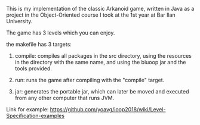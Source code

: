 This is my implementation of the classic Arkanoid game, written in Java as a project in
the Object-Oriented course I took at the 1st year at Bar Ilan University. 

The game has 3 levels which you can enjoy.

the makefile has 3 targets:

1. compile: compiles all packages in the src directory, using the resources in the directory with
the same name, and using the biuoop jar and the tools provided.

2. run: runs the game after compiling with the "compile" target.

3. jar: generates the portable jar, which can later be moved and executed from any
other computer that runs JVM.

Link for example: https://github.com/yoavg/ioop2018/wiki/Level-Specification-examples
